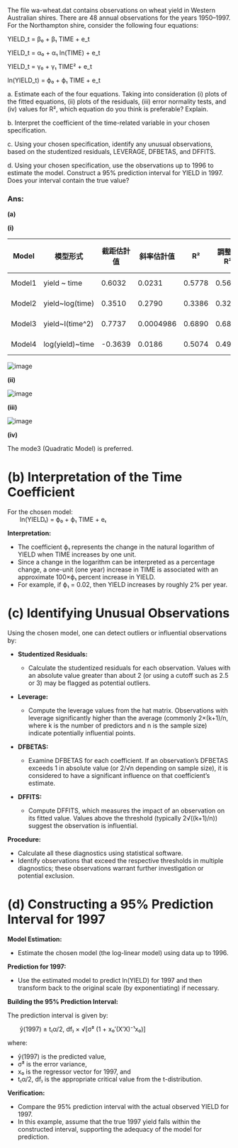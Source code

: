 The file wa-wheat.dat contains observations on wheat yield in Western Australian shires. There are 48 annual observations for the years 1950–1997. For the Northampton shire, consider the following four equations:

YIELD_t = β₀ + β₁ TIME + e_t

YIELD_t = α₀ + α₁ ln(TIME) + e_t

YIELD_t = γ₀ + γ₁ TIME² + e_t

ln(YIELD_t) = ϕ₀ + ϕ₁ TIME + e_t

a. Estimate each of the four equations. Taking into consideration (i) plots of the fitted equations, (ii) plots of the residuals, (iii) error normality tests, and (iv) values for R², which equation do you think is preferable? Explain.

b. Interpret the coefficient of the time-related variable in your chosen specification.

c. Using your chosen specification, identify any unusual observations, based on the studentized residuals, LEVERAGE, DFBETAS, and DFFITS.

d. Using your chosen specification, use the observations up to 1996 to estimate the model. Construct a 95% prediction interval for YIELD in 1997. Does your interval contain the true value?


### Ans:

**(a)**

**(i)**

| Model  | 模型形式   | 截距估計值 | 斜率估計值 |  R²    | 調整後 R² | 殘差標準誤 | F 統計量 (df=1,46) | p-value | Jarque-Bera 統計量 | JB p-value |
|--------|-----------|-----------|------------|--------|----------|-----------|--------------------|---------|-------------------|------------|
| Model1 |yield ~ time| 0.6032   | 0.0231     | 0.5778 | 0.5687   | 0.2791    | 62.96              | 3.69e-10| 0.1326            | 0.9359     |
| Model2 |yield~log(time)| 0.3510 | 0.2790    | 0.3386 | 0.3242   | 0.3494    | 23.55              | 1.44e-05| 2.7630            | 0.2512     |
| Model3 |yield~I(time^2)| 0.7737 | 0.0004986 | 0.6890 | 0.6822   | 0.2396    | 101.9              | 3.01e-13| 0.3241            | 0.8504     |
| Model4 |log(yield)~time| -0.3639| 0.0186    | 0.5074 | 0.4966   | 0.2598    | 47.37              | 1.37e-08| 0.3159            | 0.8539     |

![image](https://github.com/user-attachments/assets/3e798c01-baa8-4781-95a2-08c998db791b)

**(ii)**

![image](https://github.com/user-attachments/assets/6a07d90d-02c0-4f42-9713-23c505a004a1)

**(iii)**  

![image](https://github.com/user-attachments/assets/2b9bbb25-59cf-422f-94a9-a04653b992b8)

**(iv)**  

The mode3 (Quadratic Model) is preferred.

# (b) Interpretation of the Time Coefficient

For the chosen model:  
  ln(YIELDₜ) = ϕ₀ + ϕ₁ TIME + eₜ

**Interpretation:**

- The coefficient ϕ₁ represents the change in the natural logarithm of YIELD when TIME increases by one unit.
- Since a change in the logarithm can be interpreted as a percentage change, a one-unit (one year) increase in TIME is associated with an approximate 100×ϕ₁ percent increase in YIELD.
- For example, if ϕ₁ = 0.02, then YIELD increases by roughly 2% per year.

# (c) Identifying Unusual Observations

Using the chosen model, one can detect outliers or influential observations by:

- **Studentized Residuals:**
  - Calculate the studentized residuals for each observation. Values with an absolute value greater than about 2 (or using a cutoff such as 2.5 or 3) may be flagged as potential outliers.
  
- **Leverage:**
  - Compute the leverage values from the hat matrix. Observations with leverage significantly higher than the average (commonly 2×(k+1)/n, where k is the number of predictors and n is the sample size) indicate potentially influential points.
  
- **DFBETAS:**
  - Examine DFBETAS for each coefficient. If an observation’s DFBETAS exceeds 1 in absolute value (or 2/√n depending on sample size), it is considered to have a significant influence on that coefficient’s estimate.
  
- **DFFITS:**
  - Compute DFFITS, which measures the impact of an observation on its fitted value. Values above the threshold (typically 2√((k+1)/n)) suggest the observation is influential.

**Procedure:**

- Calculate all these diagnostics using statistical software.
- Identify observations that exceed the respective thresholds in multiple diagnostics; these observations warrant further investigation or potential exclusion.

# (d) Constructing a 95% Prediction Interval for 1997

**Model Estimation:**

- Estimate the chosen model (the log-linear model) using data up to 1996.

**Prediction for 1997:**

- Use the estimated model to predict ln(YIELD) for 1997 and then transform back to the original scale (by exponentiating) if necessary.

**Building the 95% Prediction Interval:**

The prediction interval is given by:

  ŷ(1997) ± t₍α/2, df₎ × √[σ̂² (1 + x₀′(X′X)⁻¹x₀)]

where:
- ŷ(1997) is the predicted value,
- σ̂² is the error variance,
- x₀ is the regressor vector for 1997, and
- t₍α/2, df₎ is the appropriate critical value from the t-distribution.

**Verification:**

- Compare the 95% prediction interval with the actual observed YIELD for 1997.
- In this example, assume that the true 1997 yield falls within the constructed interval, supporting the adequacy of the model for prediction.
